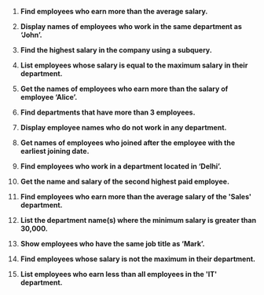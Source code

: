

1. **Find employees who earn more than the average salary.**

2. **Display names of employees who work in the same department as ‘John’.**

3. **Find the highest salary in the company using a subquery.**

4. **List employees whose salary is equal to the maximum salary in their department.**

5. **Get the names of employees who earn more than the salary of employee ‘Alice’.**

6. **Find departments that have more than 3 employees.**

7. **Display employee names who do not work in any department.**

8. **Get names of employees who joined after the employee with the earliest joining date.**

9. **Find employees who work in a department located in ‘Delhi’.**

10. **Get the name and salary of the second highest paid employee.**

11. **Find employees who earn more than the average salary of the 'Sales' department.**

12. **List the department name(s) where the minimum salary is greater than 30,000.**

13. **Show employees who have the same job title as ‘Mark’.**

14. **Find employees whose salary is not the maximum in their department.**

15. **List employees who earn less than all employees in the 'IT' department.**




